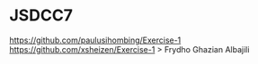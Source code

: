 # JSDCC7

https://github.com/paulusihombing/Exercise-1
https://github.com/xsheizen/Exercise-1 > Frydho Ghazian Albajili
